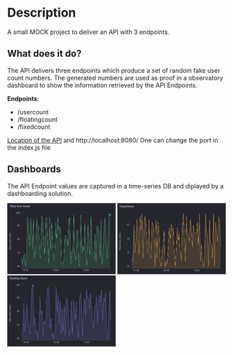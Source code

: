 # Description
A small MOCK project to deliver an API with 3 endpoints.

## What does it do?
The API delivers three endpoints which produce a set of random fake user count numbers.
The generated numbers are used as proof in a observatory dashboard to show the information retrieved by the API Endpoints.

**Endpoints:**
* /usercount
* /floatingcount
* /fixedcount

[Location of the API](http://locahost:8080/ "http://localhost:8080/") and http://localhost:8080/
One can change the port in the index.js file

## Dashboards
The API Endpoint values are captured in a time-series DB and diplayed by a dashboarding solution.

<img src="https://github.com/Spanhaak/api-rng-appusers/blob/master/images/total.png" width="250"> <img src="https://github.com/Spanhaak/api-rng-appusers/blob/master/images/fixed.png" width="250"> <img src="https://github.com/Spanhaak/api-rng-appusers/blob/master/images/floating.png" width="250">
